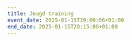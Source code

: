 ```yaml
---
title: Jeugd training
event_date: 2025-01-15T19:00:06+01:00
end_date: 2025-01-15T20:15:06+01:00
---
```

